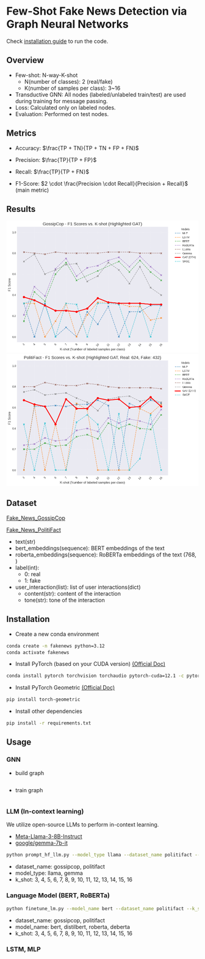 # Few-Shot Fake News Detection via Graph Neural Networks

Check [installation guide](#installation) to run the code.

## Overview
- Few-shot: N-way-K-shot 
  - N(number of classes): 2 (real/fake)
  - K(number of samples per class): 3~16
- Transductive GNN: All nodes (labeled/unlabeled train/test) are used during training for message passing.
- Loss: Calculated only on labeled nodes.
- Evaluation: Performed on test nodes.
## Metrics
- Accuracy: $\frac{TP + TN}{TP + TN + FP + FN}$

- Precision: $\frac{TP}{TP + FP}$

- Recall: $\frac{TP}{TP + FN}$

- F1-Score: $2 \cdot \frac{Precision \cdot Recall}{Precision + Recall}$ (main metric)

## Results
![gossipcop.png](./results/gossipcop.png)
![politifact.png](./results/politifact.png)


## Dataset

[Fake_News_GossipCop](https://huggingface.co/datasets/LittleFish-Coder/Fake_News_GossipCop)

[Fake_News_PolitiFact](https://huggingface.co/datasets/LittleFish-Coder/Fake_News_PolitiFact)

- text(str)
- bert_embeddings(sequence): BERT embeddings of the text
- roberta_embeddings(sequence): RoBERTa embeddings of the text (768, )
- label(int): 
  - 0: real
  - 1: fake
- user_interaction(list): list of user interactions(dict)
    - content(str): content of the interaction
    - tone(str): tone of the interaction

## Installation

- Create a new conda environment
```bash
conda create -n fakenews python=3.12
conda activate fakenews
```

- Install PyTorch (based on your CUDA version)
[(Official Doc)](https://pytorch.org/get-started/locally/)
```bash
conda install pytorch torchvision torchaudio pytorch-cuda=12.1 -c pytorch -c nvidia
```

- Install PyTorch Geometric [(Official Doc)](https://pytorch-geometric.readthedocs.io/en/latest/install/installation.html)

```bash
pip install torch-geometric
```

<!-- - Install Additional Libraries for GNN (Based on your torch version)

```bash
pip install pyg_lib torch_scatter torch_sparse torch_cluster torch_spline_conv -f https://data.pyg.org/whl/torch-2.4.0+cu121.html
``` -->

- Install other dependencies
```bash
pip install -r requirements.txt
```

## Usage

### GNN
- build graph
```bash
```

- train graph
```bash
```

### LLM (In-context learning)
We utilize open-source LLMs to perform in-context learning.
- [Meta-Llama-3-8B-Instruct](https://huggingface.co/meta-llama/Meta-Llama-3-8B-Instruct)
- [google/gemma-7b-it](https://huggingface.co/google/gemma-7b-it)

```bash
python prompt_hf_llm.py --model_type llama --dataset_name politifact --k_shot 3
```
- dataset_name: gossipcop, politifact
- model_type: llama, gemma
- k_shot: 3, 4, 5, 6, 7, 8, 9, 10, 11, 12, 13, 14, 15, 16

### Language Model (BERT, RoBERTa)
```bash
python finetune_lm.py --model_name bert --dataset_name politifact --k_shot 3
```
- dataset_name: gossipcop, politifact
- model_name: bert, distilbert, roberta, deberta
- k_shot: 3, 4, 5, 6, 7, 8, 9, 10, 11, 12, 13, 14, 15, 16

### LSTM, MLP
```bash
```
